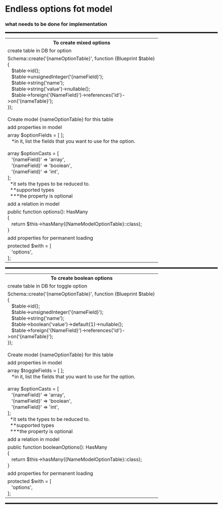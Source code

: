 # Endless options fot model

### what needs to be done for implementation

<hr style="height:4px; width: 700px;">
<table>
    <tr>
        <th>To create mixed options</th>
    </tr>
    <tr>
        <td>create table in DB for option</td>
    </tr>
    <tr>
        <td>
            Schema::create('{nameOptionTable}', function (Blueprint $table) { <br>
            &nbsp;&nbsp; $table->id();<br>
            &nbsp;&nbsp; $table->unsignedInteger('{nameField}');<br>
            &nbsp;&nbsp; $table->string('name');   <br>
            &nbsp;&nbsp; $table->string('value')->nullable(); <br>
            &nbsp;&nbsp; $table->foreign('{NameField}')->references('id')->on('{nameTable}'); <br>
            });<br><br>
            Create model {nameOptionTable} for this table   
        </td>
    </tr>
    <tr>
        <td>add properties in model</td>
    </tr>
    <tr>
        <td>
            array $optionFields = [ ]; <br>
            &nbsp;&nbsp; *in it, list the fields that you want to use for the option.  <br>
            <br>
            array $optionCasts = [ <br>
            &nbsp;&nbsp; '{nameField}' => 'array', <br>
            &nbsp;&nbsp; '{nameField}' => 'boolean', <br>
            &nbsp;&nbsp; '{nameField}' => 'int', <br>
            ];  <br>
            &nbsp; *it sets the types to be reduced to. <br>
            &nbsp; **supported types <br>
            &nbsp; ***the property is optional  <br>
        </td>
    </tr>
    <tr>
        <td>add a relation in model</td>
    </tr>
    <tr>
        <td>
            public function options(): HasMany <br>
            { <br>
            &nbsp;&nbsp; return $this->hasMany({NameModelOptionTable}::class);  <br>
            } <br>
        </td>
    </tr> 
    <tr>
        <td>add properties for permanent loading </td>
    </tr>
    <tr>
        <td>
            protected $with = [  <br>
            &nbsp;&nbsp; 'options', <br>
            ];
        </td>
    </tr>
</table>

<hr style="height:4px; width: 700px;">

<table>
    <tr>
        <th>To create boolean options </th>
    </tr>
    <tr>
        <td>create table in DB for toggle option</td>
    </tr>
    <tr>
        <td>
            Schema::create('{nameOptionTable}', function (Blueprint $table) { <br>
            &nbsp;&nbsp; $table->id();<br>
            &nbsp;&nbsp; $table->unsignedInteger('{nameField}');<br>
            &nbsp;&nbsp; $table->string('name');   <br>
            &nbsp;&nbsp; $table->boolean('value')->default(1)->nullable();  <br>
            &nbsp;&nbsp; $table->foreign('{NameField}')->references('id')->on('{nameTable}'); <br>
            });<br><br>
            Create model {nameOptionTable} for this table   
        </td>
    </tr>
    <tr>
        <td>add properties in model</td>
    </tr>
    <tr>
        <td>
            array $toggleFields = [ ]; <br>
            &nbsp;&nbsp; *in it, list the fields that you want to use for the option.  <br>
            <br>
            array $optionCasts = [ <br>
            &nbsp;&nbsp; '{nameField}' => 'array', <br>
            &nbsp;&nbsp; '{nameField}' => 'boolean', <br>
            &nbsp;&nbsp; '{nameField}' => 'int', <br>
            ];  <br>
            &nbsp; *it sets the types to be reduced to. <br>
            &nbsp; **supported types <br>
            &nbsp; ***the property is optional  <br>
        </td>
    </tr>
    <tr>
        <td>add a relation in model</td>
    </tr>
    <tr>
        <td>
            public function booleanOptions(): HasMany <br>
            { <br>
            &nbsp;&nbsp; return $this->hasMany({NameModelOptionTable}::class);  <br>
            } <br>
        </td>
    </tr> 
    <tr>
        <td>add properties for permanent loading </td>
    </tr>
    <tr>
        <td>
            protected $with = [  <br>
            &nbsp;&nbsp; 'options', <br>
            ];
        </td>
    </tr>
</table>
<hr style="height:4px; width: 700px;">
